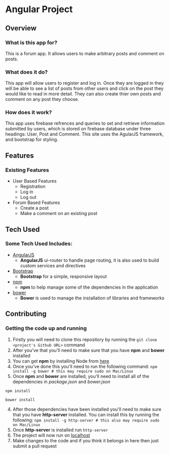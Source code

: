 # Angular Project

## Overview

### What is this app for?

This is a forum app. It allows users to make arbitrary posts and comment on posts.

### What does it do?

This app will allow users to register and log in. Once they are logged in they will be able to see a list of posts from other users and click on the post they would like to read in more detail. They can also create thier own posts and comment on any post they choose.

### How does it work?

This app uses firebase refrences and queries to set and retrieve information submitted by users, which is stored on firebase database under three headings: User, Post and Comment. This site uses the AgularJS framework, and bootstrap for styling.

## Features

### Existing Features
- User Based Features
	- Registration
	- Log in
	- Log out
- Forum Based Features
	- Create a post
	- Make a comment on an existing post

## Tech Used

### Some Tech Used Includes:
- [AngularJS](https://angularjs.org/)
    - **AngularJS** ui-router to handle page routing, it is also used to build custom services and directives
- [Bootstrap](http://getbootstrap.com/)
    - **Bootstrap** for a simple, responsive layout
- [npm](https://www.npmjs.com/)
    - **npm** to help manage some of the dependencies in the application
- [bower](https://bower.io/)
    - **Bower** is used to manage the installation of libraries and frameworks


## Contributing

### Getting the code up and running
1. Firstly you will need to clone this repository by running the ```git clone <project's Github URL>``` command
2. After you've that you'll need to make sure that you have **npm** and **bower** installed
  1. You can get **npm** by installing Node from [here](https://nodejs.org/en/)
  2. Once you've done this you'll need to run the following command:
     `npm install -g bower # this may require sudo on Mac/Linux`
3. Once **npm** and **bower** are installed, you'll need to install all of the dependencies in *package.json* and *bower.json*
  ```
  npm install
 
  bower install
  ```
4. After those dependencies have been installed you'll need to make sure that you have **http-server** installed. You can install this by running the following: ```npm install -g http-server # this also may require sudo on Mac/Linux```
5. Once **http-server** is installed run ```http-server```
6. The project will now run on [localhost](http://127.0.0.1:8080)
7. Make changes to the code and if you think it belongs in here then just submit a pull request
